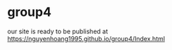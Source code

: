 # group4

 our site is ready to be published at https://nguyenhoang1995.github.io/group4/Index.html
